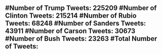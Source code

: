 #Number of Trump Tweets: 225209
#Number of Clinton Tweets: 215214
#Number of Rubio Tweets: 68248
#Number of Sanders Tweets: 43911
#Number of Carson Tweets: 30673
#Number of Bush Tweets: 23263
#Total Number of Tweets:  
---
